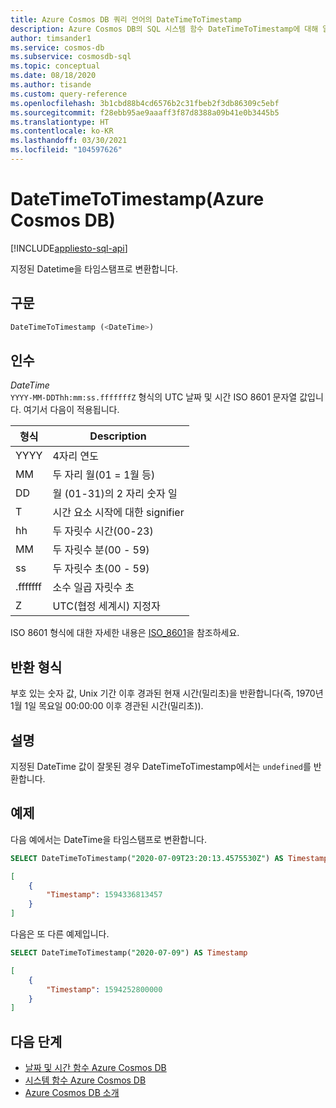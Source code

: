 ```yaml
---
title: Azure Cosmos DB 쿼리 언어의 DateTimeToTimestamp
description: Azure Cosmos DB의 SQL 시스템 함수 DateTimeToTimestamp에 대해 알아봅니다.
author: timsander1
ms.service: cosmos-db
ms.subservice: cosmosdb-sql
ms.topic: conceptual
ms.date: 08/18/2020
ms.author: tisande
ms.custom: query-reference
ms.openlocfilehash: 3b1cbd88b4cd6576b2c31fbeb2f3db86309c5ebf
ms.sourcegitcommit: f28ebb95ae9aaaff3f87d8388a09b41e0b3445b5
ms.translationtype: HT
ms.contentlocale: ko-KR
ms.lasthandoff: 03/30/2021
ms.locfileid: "104597626"
---
```

# <a name="datetimetotimestamp-azure-cosmos-db"></a>DateTimeToTimestamp(Azure Cosmos DB)
[!INCLUDE[appliesto-sql-api](includes/appliesto-sql-api.md)]

지정된 Datetime을 타임스탬프로 변환합니다.
  
## <a name="syntax"></a>구문
  
```sql
DateTimeToTimestamp (<DateTime>)
```

## <a name="arguments"></a>인수

*DateTime*  
   `YYYY-MM-DDThh:mm:ss.fffffffZ` 형식의 UTC 날짜 및 시간 ISO 8601 문자열 값입니다. 여기서 다음이 적용됩니다.
  
|형식|Description|
|-|-|
|YYYY|4자리 연도|
|MM|두 자리 월(01 = 1월 등)|
|DD|월 (01-31)의 2 자리 숫자 일|
|T|시간 요소 시작에 대한 signifier|
|hh|두 자릿수 시간(00-23)|
|MM|두 자릿수 분(00 - 59)|
|ss|두 자릿수 초(00 - 59)|
|.fffffff|소수 일곱 자릿수 초|
|Z|UTC(협정 세계시) 지정자|
  
  ISO 8601 형식에 대한 자세한 내용은 [ISO_8601](https://en.wikipedia.org/wiki/ISO_8601)을 참조하세요.

## <a name="return-types"></a>반환 형식

부호 있는 숫자 값, Unix 기간 이후 경과된 현재 시간(밀리초)을 반환합니다(즉, 1970년 1월 1일 목요일 00:00:00 이후 경관된 시간(밀리초)).

## <a name="remarks"></a>설명

지정된 DateTime 값이 잘못된 경우 DateTimeToTimestamp에서는 `undefined`를 반환합니다.

## <a name="examples"></a>예제
  
다음 예에서는 DateTime을 타임스탬프로 변환합니다.

```sql
SELECT DateTimeToTimestamp("2020-07-09T23:20:13.4575530Z") AS Timestamp
```

```json
[
    {
        "Timestamp": 1594336813457
    }
]
```  

다음은 또 다른 예제입니다.

```sql
SELECT DateTimeToTimestamp("2020-07-09") AS Timestamp
```

```json
[
    {
        "Timestamp": 1594252800000
    }
]
```  

## <a name="next-steps"></a>다음 단계

- [날짜 및 시간 함수 Azure Cosmos DB](sql-query-date-time-functions.md)
- [시스템 함수 Azure Cosmos DB](sql-query-system-functions.md)
- [Azure Cosmos DB 소개](introduction.md)

